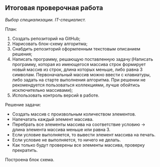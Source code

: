 ## Итоговая проверочная работа ##

*Выбор специализации. IT-специалист.*

План:

1. Создать репозиторий на GitHub;
2. Нарисовать блок-схему алгоритма;
3. Снабдить репозиторий оформленным текстовым описанием решения;
4. Написать программу, решающую поставленную задачу:(Написать программу, которая из имеющегося массива строк формирует новый массив из строк, длина которых меньше, либо равна 3 символам. Первоначальный массив можно ввести с клавиатуры, либо задать на старте выполнения алгоритма. При решении не рекомендуется пользоваться коллекциями, лучше обойтись исключительно массивами);
5. Использовать контроль версий в работе.

Решение задачи:
* Создать массив с произвольным количеством элементов.
* Напечатать каждый элемент массива.
* Перебрать все элементы массива на соответствие условию -> длина элемента массива меньше или равна 3.
* Если условие выполняется, то вывести элемент массива на печать.
* Если условие не выполняется, то ничего не делать.
* Как только будут проверены все элементы массива, проверку прекратить.

 Построена блок схема.

